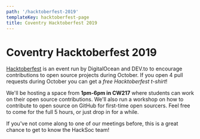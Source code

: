 ```yaml
---
path: '/hacktoberfest-2019'
templateKey: hacktoberfest-page
title: Coventry Hacktoberfest 2019
---
```


# Coventry Hacktoberfest 2019

[Hacktoberfest](https://hacktoberfest.digitalocean.com) is an event run by DigitalOcean and DEV.to to encourage contributions to open source projects during October. If you open 4 pull requests during October you can get a _free Hacktoberfest t-shirt_!

We'll be hosting a space from __1pm-6pm in CW217__ where students can work on their open source contributions. We'll also run a workshop on how to contribute to open source on GitHub for first-time open sourcers. Feel free to come for the full 5 hours, or just drop in for a while. 

If you've not come along to one of our meetings before, this is a great chance to get to know the HackSoc team!
